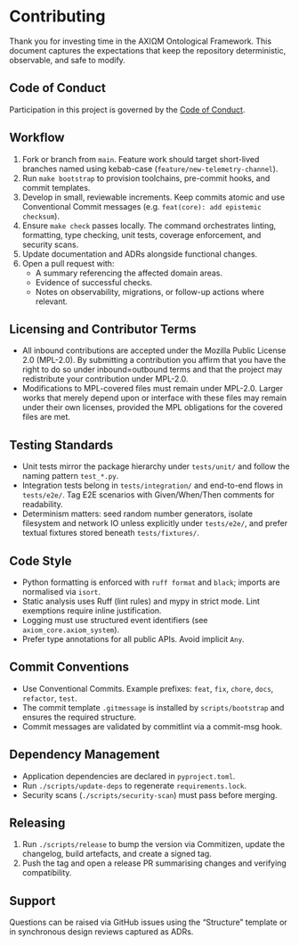 # Contributing

Thank you for investing time in the AXIΩM Ontological Framework. This document
captures the expectations that keep the repository deterministic, observable,
and safe to modify.

## Code of Conduct

Participation in this project is governed by the [Code of Conduct](CODE_OF_CONDUCT.md).

## Workflow

1. Fork or branch from `main`. Feature work should target short-lived branches
   named using kebab-case (`feature/new-telemetry-channel`).
2. Run `make bootstrap` to provision toolchains, pre-commit hooks, and commit
   templates.
3. Develop in small, reviewable increments. Keep commits atomic and use
   Conventional Commit messages (e.g. `feat(core): add epistemic checksum`).
4. Ensure `make check` passes locally. The command orchestrates linting,
   formatting, type checking, unit tests, coverage enforcement, and security
   scans.
5. Update documentation and ADRs alongside functional changes.
6. Open a pull request with:
   - A summary referencing the affected domain areas.
   - Evidence of successful checks.
   - Notes on observability, migrations, or follow-up actions where relevant.

## Licensing and Contributor Terms

- All inbound contributions are accepted under the Mozilla Public License 2.0
  (MPL-2.0). By submitting a contribution you affirm that you have the right to
  do so under inbound=outbound terms and that the project may redistribute your
  contribution under MPL-2.0.
- Modifications to MPL-covered files must remain under MPL-2.0. Larger works
  that merely depend upon or interface with these files may remain under their
  own licenses, provided the MPL obligations for the covered files are met.

## Testing Standards

- Unit tests mirror the package hierarchy under `tests/unit/` and follow the
  naming pattern `test_*.py`.
- Integration tests belong in `tests/integration/` and end-to-end flows in
  `tests/e2e/`. Tag E2E scenarios with Given/When/Then comments for readability.
- Determinism matters: seed random number generators, isolate filesystem and
  network IO unless explicitly under `tests/e2e/`, and prefer textual fixtures
  stored beneath `tests/fixtures/`.

## Code Style

- Python formatting is enforced with `ruff format` and `black`; imports are
  normalised via `isort`.
- Static analysis uses Ruff (lint rules) and mypy in strict mode. Lint
  exemptions require inline justification.
- Logging must use structured event identifiers (see `axiom_core.axiom_system`).
- Prefer type annotations for all public APIs. Avoid implicit `Any`.

## Commit Conventions

- Use Conventional Commits. Example prefixes: `feat`, `fix`, `chore`, `docs`,
  `refactor`, `test`.
- The commit template `.gitmessage` is installed by `scripts/bootstrap` and
  ensures the required structure.
- Commit messages are validated by commitlint via a commit-msg hook.

## Dependency Management

- Application dependencies are declared in `pyproject.toml`.
- Run `./scripts/update-deps` to regenerate `requirements.lock`.
- Security scans (`./scripts/security-scan`) must pass before merging.

## Releasing

1. Run `./scripts/release` to bump the version via Commitizen, update the
   changelog, build artefacts, and create a signed tag.
2. Push the tag and open a release PR summarising changes and verifying
   compatibility.

## Support

Questions can be raised via GitHub issues using the “Structure” template or in
synchronous design reviews captured as ADRs.
